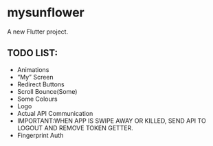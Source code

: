 # mysunflower

A new Flutter project.

## TODO LIST:
+ Animations
+ “My” Screen
+ Redirect Buttons
+ Scroll Bounce(Some)
+ Some Colours
+ Logo
+ Actual API Communication
+ IMPORTANT:WHEN APP IS SWIPE AWAY OR KILLED, SEND API TO LOGOUT AND REMOVE TOKEN GETTER.
+ Fingerprint Auth
